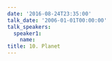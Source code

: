 ```yaml
---
date: '2016-08-24T23:35:00'
talk_date: '2006-01-01T00:00:00'
talk_speakers:
  speaker1:
    name: 
title: 10. Planet
---
```

